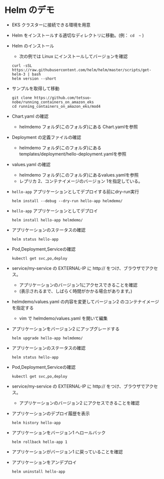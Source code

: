 # Helm のデモ

* EKS クラスターに接続できる環境を用意

* Helm をインストールする適切なディレクトリに移動。(例： `cd  ~` )

* Helm のインストール 
  - 次の例では Linux にインストールしてバージョンを確認
  ```
  curl -sSL https://raw.githubusercontent.com/helm/helm/master/scripts/get-helm-3 | bash
  helm version --short
  ```
* サンプルを取得して移動
  ```
  git clone https://github.com/tetsuo-nobe/running_containers_on_amazon_eks
  cd running_containers_on_amazon_eks/mod4

  ```
* Chart.yaml の確認
  - helmdemo フォルダ(このフォルダ)にある Chart.yamlを参照
* Deployment の定義ファイルの確認
  - helmdemo フォルダ(このフォルダ)にある templates/deployment/hello-deployment.yamlを参照
* values.yaml の確認
  - helmdemo フォルダ(このフォルダ)にあるvalues.yamlを参照
  - レプリカ 2、コンテナイメージのバージョン 1を指定している。
* `hello-app` アプリケーションとしてデプロイする前にdry-run実行
  ```
  helm install --debug --dry-run hello-app helmdemo/
  ``` 
* `hello-app` アプリケーションとしてデプロイ
  ```
  helm install hello-app helmdemo/
  ``` 
* アプリケーションのステータスの確認
  ```
  helm status hello-app
  ```
* Pod,Deployment,Serviceの確認
  ```
  kubectl get svc,po,deploy
  ```
* service/my-service の EXTERNAL-IP に http:// をつけ、ブラウザでアクセス。
  - アプリケーションのバージョン1にアクセスできることを確認
  - (表示されるまで、しばらく時間がかかる場合があります。)
* helmdemo/values.yaml の内容を変更してバージョン2 のコンテナイメージを指定する
  - vim で helmdemo/values.yaml を開いて編集
* アプリケーションをバージョン2 にアップグレードする
  ```
  helm upgrade hello-app helmdemo/
  ```
* アプリケーションのステータスの確認
  ```
  helm status hello-app
  ```
* Pod,Deployment,Serviceの確認
  ```
  kubectl get svc,po,deploy
  ```
* service/my-service の EXTERNAL-IP に http:// をつけ、ブラウザでアクセス。
  - アプリケーションのバージョン2 にアクセスできることを確認
* アプリケーションのデプロイ履歴を表示
  ```
  helm history hello-app
  ```
* アプリケーションをバージョン1 へロールバック
  ```
  helm rollback hello-app 1
  ```
* アプリケーションがバージョン1 に戻っていることを確認
* アプリケーションをアンデプロイ
  ```
  helm uninstall hello-app
  ```